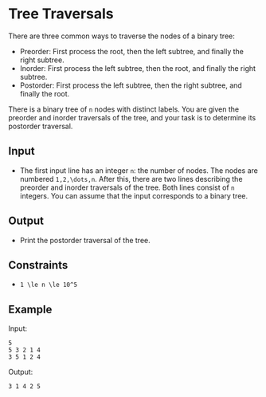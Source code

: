 # Tree Traversals 

There are three common ways to traverse the nodes of a binary tree:

- Preorder: First process the root, then the left subtree, and finally the right subtree.
- Inorder: First process the left subtree, then the root, and finally the right subtree.
- Postorder: First process the left subtree, then the right subtree, and finally the root.

There is a binary tree of ```n``` nodes with distinct labels. You are given the preorder and inorder traversals of the tree, and your task is to determine its postorder traversal.
## Input
- The first input line has an integer ```n```: the number of nodes. The nodes are numbered ```1,2,\dots,n```.
After this, there are two lines describing the preorder and inorder traversals of the tree. Both lines consist of ```n``` integers.
You can assume that the input corresponds to a binary tree.
## Output
- Print the postorder traversal of the tree.
## Constraints

- ```1 \le n \le 10^5```

## Example
Input:
```
5
5 3 2 1 4
3 5 1 2 4
```

Output:
```
3 1 4 2 5
```
